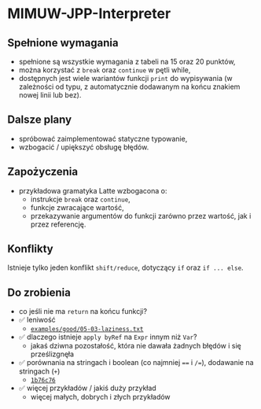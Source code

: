 # MIMUW-JPP-Interpreter

## Spełnione wymagania
- spełnione są wszystkie wymagania z tabeli na 15 oraz 20 punktów,
- można korzystać z `break` oraz `continue` w pętli while,
- dostępnych jest wiele wariantów funkcji `print` do wypisywania (w zależności od typu, z automatycznie dodawanym na końcu znakiem nowej linii lub bez).

## Dalsze plany
- spróbować zaimplementować statyczne typowanie,
- wzbogacić / upiększyć obsługę błędów.

## Zapożyczenia
- przykładowa gramatyka Latte wzbogacona o:
  - instrukcje `break` oraz `continue`,
  - funkcje zwracające wartość,
  - przekazywanie argumentów do funkcji zarówno przez wartość, jak i przez referencję.

## Konflikty
Istnieje tylko jeden konflikt `shift/reduce`, dotyczący `if` oraz `if ... else`.

## Do zrobienia
- co jeśli nie ma `return` na końcu funkcji?
- :white_check_mark: leniwość
  - [`examples/good/05-03-laziness.txt`](https://github.com/SmolSir/MIMUW-JPP-Interpreter/blob/laziness-test/examples/good/05-03-laziness.txt)
- :white_check_mark: dlaczego istnieje `apply byRef` na `Expr` innym niż `Var`?
  - jakaś dziwna pozostałość, która nie dawała żadnych błędów i się prześlizgnęła
- :white_check_mark: porównania na stringach i boolean (co najmniej `==` i `/=`), dodawanie na stringach (`+`)
  - [`1b76c76`](https://github.com/SmolSir/MIMUW-JPP-Interpreter/pull/2/commits/1b76c768d849182966416fe447968a5865e1e89d)
- :white_check_mark: więcej przykładów / jakiś duży przykład
  - więcej małych, dobrych i złych przykładów
